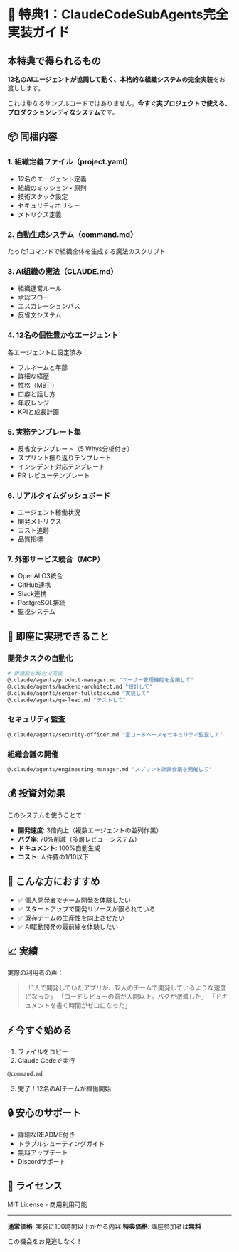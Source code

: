 # 🎁 特典1：ClaudeCodeSubAgents完全実装ガイド

## 本特典で得られるもの

**12名のAIエージェントが協調して動く、本格的な組織システムの完全実装**をお渡しします。

これは単なるサンプルコードではありません。**今すぐ実プロジェクトで使える、プロダクションレディなシステム**です。

## 📦 同梱内容

### 1. 組織定義ファイル（project.yaml）
- 12名のエージェント定義
- 組織のミッション・原則
- 技術スタック設定
- セキュリティポリシー
- メトリクス定義

### 2. 自動生成システム（command.md）
たった1コマンドで組織全体を生成する魔法のスクリプト

### 3. AI組織の憲法（CLAUDE.md）
- 組織運営ルール
- 承認フロー
- エスカレーションパス
- 反省文システム

### 4. 12名の個性豊かなエージェント
各エージェントに設定済み：
- フルネームと年齢
- 詳細な経歴
- 性格（MBTI）
- 口癖と話し方
- 年収レンジ
- KPIと成長計画

### 5. 実務テンプレート集
- 反省文テンプレート（5 Whys分析付き）
- スプリント振り返りテンプレート
- インシデント対応テンプレート
- PR レビューテンプレート

### 6. リアルタイムダッシュボード
- エージェント稼働状況
- 開発メトリクス
- コスト追跡
- 品質指標

### 7. 外部サービス統合（MCP）
- OpenAI O3統合
- GitHub連携
- Slack連携
- PostgreSQL接続
- 監視システム

## 🚀 即座に実現できること

### 開発タスクの自動化
```bash
# 新機能を30分で実装
@.claude/agents/product-manager.md "ユーザー管理機能を企画して"
@.claude/agents/backend-architect.md "設計して"
@.claude/agents/senior-fullstack.md "実装して"
@.claude/agents/qa-lead.md "テストして"
```

### セキュリティ監査
```bash
@.claude/agents/security-officer.md "全コードベースをセキュリティ監査して"
```

### 組織会議の開催
```bash
@.claude/agents/engineering-manager.md "スプリント計画会議を開催して"
```

## 💰 投資対効果

このシステムを使うことで：

- **開発速度**: 3倍向上（複数エージェントの並列作業）
- **バグ率**: 70%削減（多層レビューシステム）
- **ドキュメント**: 100%自動生成
- **コスト**: 人件費の1/10以下

## 🎯 こんな方におすすめ

- ✅ 個人開発者でチーム開発を体験したい
- ✅ スタートアップで開発リソースが限られている
- ✅ 既存チームの生産性を向上させたい
- ✅ AI駆動開発の最前線を体験したい

## 📈 実績

実際の利用者の声：
> 「1人で開発していたアプリが、12人のチームで開発しているような速度になった」
> 「コードレビューの質が人間以上。バグが激減した」
> 「ドキュメントを書く時間がゼロになった」

## ⚡ 今すぐ始める

1. ファイルをコピー
2. Claude Codeで実行
```bash
@command.md
```
3. 完了！12名のAIチームが稼働開始

## 🔒 安心のサポート

- 詳細なREADME付き
- トラブルシューティングガイド
- 無料アップデート
- Discordサポート

## 📝 ライセンス

MIT License - 商用利用可能

---

**通常価格**: 実装に100時間以上かかる内容
**特典価格**: 講座参加者は**無料**

この機会をお見逃しなく！